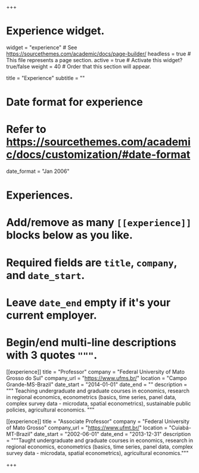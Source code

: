 +++
# Experience widget.
widget = "experience"  # See https://sourcethemes.com/academic/docs/page-builder/
headless = true  # This file represents a page section.
active = true  # Activate this widget? true/false
weight = 40  # Order that this section will appear.

title = "Experience"
subtitle = ""

# Date format for experience
#   Refer to https://sourcethemes.com/academic/docs/customization/#date-format
date_format = "Jan 2006"

# Experiences.
#   Add/remove as many `[[experience]]` blocks below as you like.
#   Required fields are `title`, `company`, and `date_start`.
#   Leave `date_end` empty if it's your current employer.
#   Begin/end multi-line descriptions with 3 quotes `"""`.
[[experience]]
  title = "Professor"
  company = "Federal University of Mato Grosso do Sul"
  company_url = "https://www.ufms.br/"
  location = "Campo Grande-MS-Brazil"
  date_start = "2014-01-01"
  date_end = ""
  description = """ Teaching undergraduate and graduate courses in economics, research in regional economics, econometrics (basics, time series, panel data, complex survey data - microdata, spatial econometrics), sustainable public policies, agricultural economics. """

[[experience]]
  title = "Associate Professor"
  company = "Federal University of Mato Grosso"
  company_url = "https://www.ufmt.br/"
  location = "Cuiabá-MT-Brazil"
  date_start = "2002-06-01"
  date_end = "2013-12-31"
  description = """Taught undergraduate and graduate courses in economics, research in regional economics, econometrics (basics, time series, panel data, complex survey data - microdata, spatial econometrics), agricultural economics."""

+++

